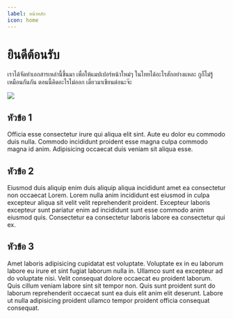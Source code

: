 ```yaml
---
label: หน้าหลัก
icon: home
---
```

# ยินดีต้อนรับ
เราได้จัดทำเอกสารเหล่านี้ขึ้นมา เพื่อให้แมปเปอร์หน้าใหม่ๆ ในไทยได้อะไรสักอย่างแหละ กูก็ไม่รู้เหมือนกันกัน ตอนนี้คิดอะไรไม่ออก เดี๋ยวมาเขียนต่อนะจ๊ะ

![](https://cdn.discordapp.com/attachments/531833851375386634/1061735180840206360/image.png)

## หัวข้อ 1
Officia esse consectetur irure qui aliqua elit sint. Aute eu dolor eu commodo duis nulla. Commodo incididunt proident esse magna culpa commodo magna id anim. Adipisicing occaecat duis veniam sit aliqua esse.

## หัวข้อ 2
Eiusmod duis aliquip enim duis aliquip aliqua incididunt amet ea consectetur non occaecat Lorem. Lorem nulla anim incididunt est eiusmod in culpa excepteur aliqua sit velit velit reprehenderit proident. Excepteur laboris excepteur sunt pariatur enim ad incididunt sunt esse commodo anim eiusmod quis. Consectetur ea consectetur laboris labore ea consectetur qui ex.

## หัวข้อ 3
Amet laboris adipisicing cupidatat est voluptate. Voluptate ex in eu laborum labore eu irure et sint fugiat laborum nulla in. Ullamco sunt ea excepteur ad do voluptate nisi. Velit consequat dolore occaecat eu proident laborum. Quis cillum veniam labore sint sit tempor non. Quis sunt proident sunt do laborum reprehenderit occaecat sunt ea duis elit anim elit deserunt. Labore ut nulla adipisicing proident ullamco tempor proident officia consequat consequat.